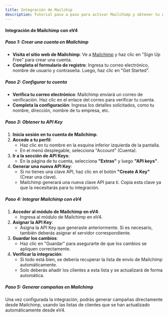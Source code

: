 ```yaml
---
title: Integración de Mailchip
description: Tutorial paso a paso para activar Mailchimp y obtener tu API Key.
---
```


#### Integración de Mailchimp con eV4

##### Paso 1: Crear una cuenta en Mailchimp

- **Visita el sitio web de Mailchimp**: Ve a [Mailchimp](https://mailchimp.com) y haz clic en "Sign Up Free" para crear una cuenta.
- **Completa el formulario de registro**: Ingresa tu correo electrónico, nombre de usuario y contraseña. Luego, haz clic en "Get Started".

##### Paso 2: Configurar tu cuenta

- **Verifica tu correo electrónico**: Mailchimp enviará un correo de verificación. Haz clic en el enlace del correo para verificar tu cuenta.
- **Completa la configuración**: Ingresa los detalles solicitados, como tu nombre, dirección, nombre de tu empresa, etc.

##### Paso 3: Obtener tu API Key

1. **Inicia sesión en tu cuenta de Mailchimp**.
2. **Accede a tu perfil**:
    - Haz clic en tu nombre en la esquina inferior izquierda de la pantalla.
    - En el menú desplegable, selecciona "Account" (Cuenta).
3. **Ir a la sección de API Keys**:
    - En la página de tu cuenta, selecciona **"Extras"** y luego **"API keys"**.
4. **Generar una nueva API Key**:
    - Si no tienes una clave API, haz clic en el botón **"Create A Key"** (Crear una clave).
    - Mailchimp generará una nueva clave API para ti. Copia esta clave ya que la necesitarás para tu integración.
   
##### Paso 4: Integrar Mailchimp con eV4

1. **Acceder al módulo de Mailchimp en eV4**:
    - Ingresa al módulo de Mailchimp en eV4.
2. **Asignar la API Key**:
    - Asigna la API Key que generaste anteriormente. Si es necesario, también deberás asignar el servidor correspondiente.
3. **Guardar los cambios**:
    - Haz clic en "Guardar" para asegurarte de que los cambios se apliquen correctamente.
4. **Verificar la integración**:
    - Si todo está bien, se debería recuperar la lista de envío de Mailchimp automáticamente.
    - Solo deberás añadir los clientes a esta lista y se actualizará de forma automática.

##### Paso 5: Generar campañas en Mailchimp

Una vez configurada la integración, podrás generar campañas directamente desde Mailchimp, usando las listas de clientes que se han actualizado automáticamente desde eV4.